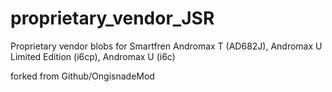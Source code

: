 proprietary_vendor_JSR
======================

Proprietary vendor blobs for Smartfren Andromax T (AD682J), Andromax U Limited Edition (i6cp), Andromax U (i6c)

forked from Github/OngisnadeMod
